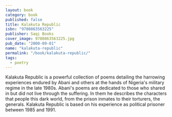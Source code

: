 ```yaml
---
layout: book
category: book
published: false
title: Kalakuta Republic
isbn: "9780863563225"
publisher: Saqi Books
cover_image: 9780863563225.jpg
pub_date: "2000-09-01"
name: "kalakuta-republic"
permalink: "/book/kalakuta-republic/"
tags: 
  - poetry
---
```


Kalakuta Republic is a powerful collection of poems detailing the harrowing experiences endured by Abani and others at the hands of Nigeria's military regime in the late 1980s. Abani's poems are dedicated to those who shared in but did not live through the suffering. In them he describes the characters that people this dark world, from the prison inmates to their torturers, the generals. Kalakuta Republic is based on his experience as political prisoner between 1985 and 1991.